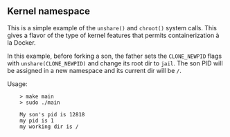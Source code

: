 Kernel namespace
----------------

This is a simple example of the `unshare()` and `chroot()` system calls. This gives a flavor of the type of kernel features that permits containerization à la Docker. 

In this example, before forking a son, the father sets the `CLONE_NEWPID` flags with `unshare(CLONE_NEWPID)` and change its root dir to `jail`. The son PID will be assigned in a new namespace and its current dir will be `/`.

Usage:

        > make main
        > sudo ./main

        My son's pid is 12818
        my pid is 1
        my working dir is /

